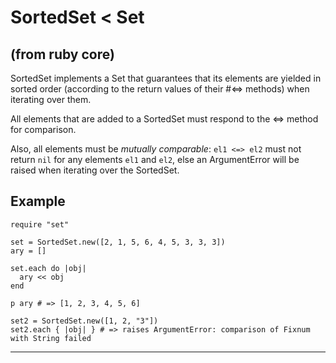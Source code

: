 # SortedSet < Set

(from ruby core)
---
SortedSet implements a Set that guarantees that its elements are yielded in
sorted order (according to the return values of their #<=> methods) when
iterating over them.

All elements that are added to a SortedSet must respond to the <=> method for
comparison.

Also, all elements must be *mutually comparable*: `el1 <=> el2` must not
return `nil` for any elements `el1` and `el2`, else an ArgumentError will be
raised when iterating over the SortedSet.

## Example

    require "set"

    set = SortedSet.new([2, 1, 5, 6, 4, 5, 3, 3, 3])
    ary = []

    set.each do |obj|
      ary << obj
    end

    p ary # => [1, 2, 3, 4, 5, 6]

    set2 = SortedSet.new([1, 2, "3"])
    set2.each { |obj| } # => raises ArgumentError: comparison of Fixnum with String failed
---
